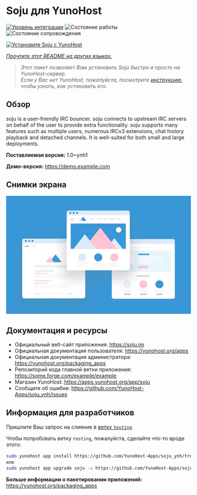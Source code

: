 <!--
Важно: этот README был автоматически сгенерирован <https://github.com/YunoHost/apps/tree/master/tools/readme_generator>
Он НЕ ДОЛЖЕН редактироваться вручную.
-->

# Soju для YunoHost

[![Уровень интеграции](https://apps.yunohost.org/badge/integration/soju)](https://ci-apps.yunohost.org/ci/apps/soju/)
![Состояние работы](https://apps.yunohost.org/badge/state/soju)
![Состояние сопровождения](https://apps.yunohost.org/badge/maintained/soju)

[![Установите Soju с YunoHost](https://install-app.yunohost.org/install-with-yunohost.svg)](https://install-app.yunohost.org/?app=soju)

*[Прочтите этот README на других языках.](./ALL_README.md)*

> *Этот пакет позволяет Вам установить Soju быстро и просто на YunoHost-сервер.*  
> *Если у Вас нет YunoHost, пожалуйста, посмотрите [инструкцию](https://yunohost.org/install), чтобы узнать, как установить его.*

## Обзор

soju is a user-friendly IRC bouncer. soju connects to upstream IRC servers on behalf of the user to provide extra functionality. soju supports many features such as multiple users, numerous IRCv3 extensions, chat history playback and detached channels. It is well-suited for both small and large deployments.


**Поставляемая версия:** 1.0~ynh1

**Демо-версия:** <https://demo.example.com>

## Снимки экрана

![Снимок экрана Soju](./doc/screenshots/example.jpg)

## Документация и ресурсы

- Официальный веб-сайт приложения: <https://soju.im>
- Официальная документация пользователя: <https://yunohost.org/apps>
- Официальная документация администратора: <https://yunohost.org/packaging_apps>
- Репозиторий кода главной ветки приложения: <https://some.forge.com/example/example>
- Магазин YunoHost: <https://apps.yunohost.org/app/soju>
- Сообщите об ошибке: <https://github.com/YunoHost-Apps/soju_ynh/issues>

## Информация для разработчиков

Пришлите Ваш запрос на слияние в [ветку `testing`](https://github.com/YunoHost-Apps/soju_ynh/tree/testing).

Чтобы попробовать ветку `testing`, пожалуйста, сделайте что-то вроде этого:

```bash
sudo yunohost app install https://github.com/YunoHost-Apps/soju_ynh/tree/testing --debug
или
sudo yunohost app upgrade soju -u https://github.com/YunoHost-Apps/soju_ynh/tree/testing --debug
```

**Больше информации о пакетировании приложений:** <https://yunohost.org/packaging_apps>
